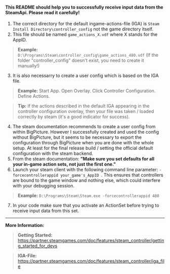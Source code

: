 #### This README should help you to successfully receive input data from the SteamApi. Please read it carefully!

1. The correct directory for the default ingame-actions-file (IGA) is `Steam Install Directory\controller_config` not the game directory itself.
2. This file should be named `game_actions_X.vdf` where X stands for the AppID. 
> **Example:** `D:\Programs\Steam\controller_config\game_actions_480.vdf`
> (If the folder "controller_config" doesn't exist, you need to create it manually!)
3. It is also necessarry to create a user config which is based on the IGA file.
> **Example:** Start App. Open Overlay. Click Controller Configuration. Define Actions.

> **Tip:** If the actions described in the default IGA appearing in the controller configuration overlay, then your file was taken / loaded correctly by steam (it's a good indicator for success).
4. The steam documentation recommends to create a user config from within BigPicture. However I successfully created and used the config without BigPicture, but it seems to be necessary to export the configuration through BigPicture when you are done with the whole setup. At least for the final release build / setting the official default configuration with the steam backend.
5. From the steam documentation: **"Make sure you set defaults for all your in-game action sets, not just the first one."**
6. Launch your steam client with the following command line parameter: `-forcecontrollerappid your_game's_AppID `. This ensures that controllers are bound to the game window and nothing else, which could interfere with your debugging session.
> **Example:** `D:\Programs\Steam\Steam.exe -forcecontrollerappid 480`
7. In your code make sure that you activate an ActionSet before trying to receive input data from this set.

---

**More Information:**
> **Getting Started:** https://partner.steamgames.com/doc/features/steam_controller/getting_started_for_devs

> **IGA-File:** https://partner.steamgames.com/doc/features/steam_controller/iga_file
